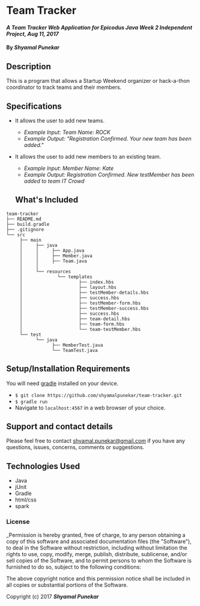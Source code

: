# Team Tracker

#### _A Team Tracker Web Application for Epicodus Java Week 2 Independent Project, Aug 11, 2017_

#### By _**Shyamal Punekar**_

## Description

This is a program that allows a Startup Weekend organizer or hack-a-thon coordinator to track teams and their members.

## Specifications

* It allows the user to add new teams.
  * _Example Input: Team Name: ROCK_
  * _Example Output: "Registration Confirmed. Your new team has been added."_
* It allows the user to add new members to an existing team.
  * _Example Input: Member Name: Kate_
  * _Example Output: Registration Confirmed. New testMember has been added to team IT Crowd_

  ## What's Included

```
team-tracker
├── README.md
├── build.gradle
├── .gitignore
└── src
     ├── main
     │     ├── java
     │     │     ├── App.java
     │     │     ├── Member.java
     │     │     ├── Team.java
     │     │     
     │     └── resources
     │             └── templates
     │                     ├── index.hbs
     │                     ├── layout.hbs
     │                     ├── testMember-details.hbs
     │                     ├── success.hbs
     │                     ├── testMember-form.hbs
     │                     ├── testMember-success.hbs
     │                     ├── success.hbs
     │                     ├── team-detail.hbs
     │                     ├── team-form.hbs
     │                     └── team-testMember.hbs
     └── test
           └── java
                 ├── MemberTest.java
                 └── TeamTest.java
```

## Setup/Installation Requirements

You will need [gradle](https://gradle.org/gradle-download/) installed on your device.

* `$ git clone https://github.com/shyamalpunekar/team-tracker.git`
* `$ gradle run`
* Navigate to `localhost:4567` in a web browser of your choice.

## Support and contact details

Please feel free to contact shyamal.punekar@gmail.com if you have any questions, issues, concerns, comments or suggestions.

## Technologies Used

* Java
* jUnit
* Gradle
* html/css
* spark

### License

_Permission is hereby granted, free of charge, to any person obtaining a copy of this software and associated documentation files (the "Software"), to deal in the Software without restriction, including without limitation the rights to use, copy, modify, merge, publish, distribute, sublicense, and/or sell copies of the Software, and to permit persons to whom the Software is furnished to do so, subject to the following conditions:

The above copyright notice and this permission notice shall be included in all copies or substantial portions of the Software.


Copyright (c) 2017 **_Shyamal Punekar_**
